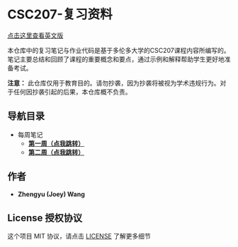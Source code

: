 # CSC207-复习资料

[点击这里查看英文版](../README.md)

本仓库中的复习笔记与作业代码是基于多伦多大学的CSC207课程内容所编写的。笔记主要总结和回顾了课程的重要概念和要点，通过示例和解释帮助学生更好地准备考试。

**注意：** 此仓库仅用于教育目的。请勿抄袭，因为抄袭将被视为学术违规行为。对于任何因抄袭引起的后果，本仓库概不负责。

## 导航目录

+ 每周笔记
  + **[第一周（点我跳转）](../weekly-notes/week1.md)**
  + **[第二周（点我跳转）](../weekly-notes/week2.md)**

## 作者

+ **Zhengyu (Joey) Wang**

## License 授权协议

这个项目 MIT 协议，请点击 [LICENSE](../LICENSE) 了解更多细节
